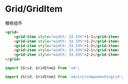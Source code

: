 Grid/GridItem
==============
栅格组件

```html
<grid>
    <grid-item style="width: 33.33%">1-1</grid-item>
    <grid-item style="width: 33.33%">1-2</grid-item>
    <grid-item style="width: 33.33%">1-3</grid-item>
    <grid-item style="width: 33.33%">2-1</grid-item>
    <grid-item style="width: 33.33%">2-2</grid-item>
</grid>
```

```js
import {Grid, GridItem} from 'vm';
```

```js
import {Grid, GridItem} from 'vm/src/components/grid';
```